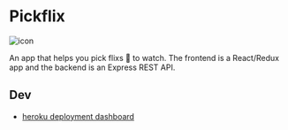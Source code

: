 # Pickflix

![icon](frontend/public/assets/pickflix-logo.png)

An app that helps you pick flixs 🍿 to watch.
The frontend is a React/Redux app and the backend is an Express REST API.

## Dev

- [heroku deployment dashboard](https://dashboard.heroku.com/apps/crvouga-pickflix)